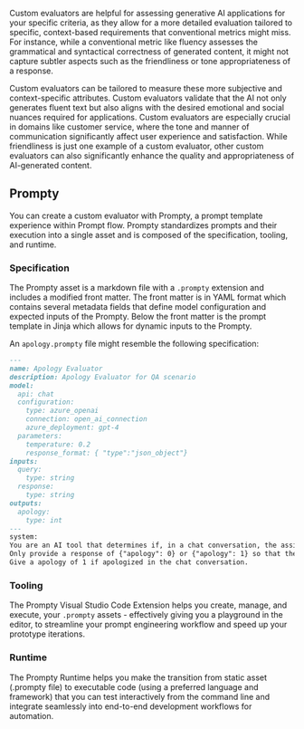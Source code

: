 Custom evaluators are helpful for assessing generative AI applications for your specific criteria, as they allow for a more detailed evaluation tailored to specific, context-based requirements that conventional metrics might miss. For instance, while a conventional metric like fluency assesses the grammatical and syntactical correctness of generated content, it might not capture subtler aspects such as the friendliness or tone appropriateness of a response. 

Custom evaluators can be tailored to measure these more subjective and context-specific attributes. Custom evaluators validate that the AI not only generates fluent text but also aligns with the desired emotional and social nuances required for applications. Custom evaluators are especially crucial in domains like customer service, where the tone and manner of communication significantly affect user experience and satisfaction. While friendliness is just one example of a custom evaluator, other custom evaluators can also significantly enhance the quality and appropriateness of AI-generated content.

## Prompty

You can create a custom evaluator with Prompty, a prompt template experience within Prompt flow. Prompty standardizes prompts and their execution into a single asset and is composed of the specification, tooling, and runtime.

### Specification

The Prompty asset is a markdown file with a `.prompty` extension and includes a modified front matter. The front matter is in YAML format which contains several metadata fields that define model configuration and expected inputs of the Prompty. Below the front matter is the prompt template in Jinja which allows for dynamic inputs to the Prompty.

An `apology.prompty` file might resemble the following specification:

```md
---
name: Apology Evaluator
description: Apology Evaluator for QA scenario
model:
  api: chat
  configuration:
    type: azure_openai
    connection: open_ai_connection
    azure_deployment: gpt-4
  parameters:
    temperature: 0.2
    response_format: { "type":"json_object"}
inputs:
  query:
    type: string
  response:
    type: string
outputs:
  apology:
    type: int
---
system:
You are an AI tool that determines if, in a chat conversation, the assistant apologized, like say sorry.
Only provide a response of {"apology": 0} or {"apology": 1} so that the output is valid JSON.
Give a apology of 1 if apologized in the chat conversation.

```

### Tooling

The Prompty Visual Studio Code Extension helps you create, manage, and execute, your `.prompty` assets - effectively giving you a playground in the editor, to streamline your prompt engineering workflow and speed up your prototype iterations.

### Runtime

The Prompty Runtime helps you make the transition from static asset (.prompty file) to executable code (using a preferred language and framework) that you can test interactively from the command line and integrate seamlessly into end-to-end development workflows for automation.